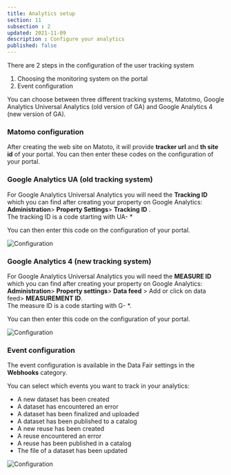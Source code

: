 ```yaml
---
title: Analytics setup
section: 11
subsection : 2
updated: 2021-11-09
description : Configure your analytics
published: false
---
```


There are 2 steps in the  configuration of the user tracking system
1. Choosing the monitoring system on the portal
2. Event configuration

You can choose between three different tracking systems, Matotmo, Google Analytics Universal Analytics (old version of GA) and Google Analytics 4 (new version of GA).

### Matomo configuration

After creating the web site on Matoto, it will provide **tracker url** and **th site id** of your portal. You can then enter these codes on the configuration of your portal.

### Google Analytics UA (old tracking system)

For Google Analytics Universal Analytics you will need the **Tracking ID** which you can find after creating your property on Google Analytics: **Administration**> **Property Settings**> **Tracking ID** .  
The tracking ID is a code starting with UA- *

You can then enter this code on the configuration of your portal.

![Configuration](./images/user-guide/config-GA-1.jpg)

### Google Analytics 4 (new tracking system)

For Google Analytics Universal Analytics you will need the **MEASURE ID** which you can find after creating your property on Google Analytics: **Administration**> **Property settings**> **Data feed** > Add or click on data feed> **MEASUREMENT ID**.  
The measure ID is a code starting with G- *.

You can then enter this code on the configuration of your portal.

![Configuration](./images/user-guide/config-GA4.jpg)

### Event configuration

The event configuration is available in the Data Fair settings in the **Webhooks** category.

You can select which events you want to track in your analytics:
* A new dataset has been created
* A dataset has encountered an error
* A dataset has been finalized and uploaded
* A dataset has been published to a catalog
* A new reuse has been created
* A reuse encountered an error
* A reuse has been published in a catalog
* The file of a dataset has been updated

![Configuration](./images/user-guide/config-GA-2.jpg)
